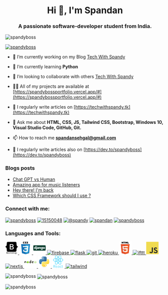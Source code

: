 <h1 align="center">Hi 👋, I'm Spandan</h1>
<h3 align="center">A passionate software-developer student from India.</h3>

<p align="left"> <img src="https://komarev.com/ghpvc/?username=spandyboss&label=Profile%20views&color=0e75b6&style=flat" alt="spandyboss" /> </p>

<p align="left"> <a href="https://github.com/ryo-ma/github-profile-trophy"><img src="https://github-profile-trophy.vercel.app/?username=spandyboss" alt="spandyboss" /></a> </p>

- 🔭 I’m currently working on my Blog [Tech With Spandy](https://techwithspandy.com)

- 🌱 I’m currently learning **Python**

- 👯 I’m looking to collaborate with others [Tech With Spandy](https://github.com/SpandyBoss/TechWithSpandy.git)

- 👨‍💻 All of my projects are available at [https://spandybossportfolio.vercel.app/#](https://spandybossportfolio.vercel.app/#)

- 📝 I regularly write articles on [https://techwithspandy.tk](https://techwithspandy.tk)

- 💬 Ask me about **HTML, CSS, JS, Tailwind CSS, Bootstrap, Windows 10, Visual Studio Code, GitHub, Git.**

- 📫 How to reach me **spandansehgal@gmail.com**

- 📝 I regularly write articles also on [https://dev.to/spandyboss](https://dev.to/spandyboss)

### Blogs posts
<!-- BLOG-POST-LIST:START -->
- [Chat GPT vs Human](https://dev.to/spandyboss/chat-gpt-vs-human-4og9)
- [Amazing app for music listeners](https://dev.to/spandyboss/amazing-app-for-music-listeners-3omc)
- [Hey there! I&#39;m back](https://dev.to/spandyboss/hey-there-im-back-1pg7)
- [Which CSS Framework should I use ?](https://dev.to/spandyboss/which-css-framework-should-i-use--3544)
<!-- BLOG-POST-LIST:END -->

<h3 align="left">Connect with me:</h3>
<p align="left">
<a href="https://dev.to/spandyboss" target="blank"><img align="center" src="https://raw.githubusercontent.com/rahuldkjain/github-profile-readme-generator/master/src/images/icons/Social/devto.svg" alt="spandyboss" height="30" width="40" /></a>
<a href="https://stackoverflow.com/users/15150048" target="blank"><img align="center" src="https://raw.githubusercontent.com/rahuldkjain/github-profile-readme-generator/master/src/images/icons/Social/stack-overflow.svg" alt="15150048" height="30" width="40" /></a>
<a href="https://hashnode.com/@spandy" target="blank"><img align="center" src="https://raw.githubusercontent.com/rahuldkjain/github-profile-readme-generator/master/src/images/icons/Social/hashnode.svg" alt="@spandy" height="30" width="40" /></a>
<a href="https://www.hackerrank.com/spandan" target="blank"><img align="center" src="https://raw.githubusercontent.com/rahuldkjain/github-profile-readme-generator/master/src/images/icons/Social/hackerrank.svg" alt="spandan" height="30" width="40" /></a>
<a href="https://www.leetcode.com/spandyboss" target="blank"><img align="center" src="https://raw.githubusercontent.com/rahuldkjain/github-profile-readme-generator/master/src/images/icons/Social/leet-code.svg" alt="spandyboss" height="30" width="40" /></a>
</p>

<h3 align="left">Languages and Tools:</h3>
<p align="left"> <a href="https://getbootstrap.com" target="_blank" rel="noreferrer"> <img src="https://raw.githubusercontent.com/devicons/devicon/master/icons/bootstrap/bootstrap-plain-wordmark.svg" alt="bootstrap" width="40" height="40"/> </a> <a href="https://www.w3schools.com/css/" target="_blank" rel="noreferrer"> <img src="https://raw.githubusercontent.com/devicons/devicon/master/icons/css3/css3-original-wordmark.svg" alt="css3" width="40" height="40"/> </a> <a href="https://www.djangoproject.com/" target="_blank" rel="noreferrer"> <img src="https://raw.githubusercontent.com/devicons/devicon/master/icons/django/django-original.svg" alt="django" width="40" height="40"/> </a> <a href="https://firebase.google.com/" target="_blank" rel="noreferrer"> <img src="https://www.vectorlogo.zone/logos/firebase/firebase-icon.svg" alt="firebase" width="40" height="40"/> </a> <a href="https://flask.palletsprojects.com/" target="_blank" rel="noreferrer"> <img src="https://www.vectorlogo.zone/logos/pocoo_flask/pocoo_flask-icon.svg" alt="flask" width="40" height="40"/> </a> <a href="https://git-scm.com/" target="_blank" rel="noreferrer"> <img src="https://www.vectorlogo.zone/logos/git-scm/git-scm-icon.svg" alt="git" width="40" height="40"/> </a> <a href="https://heroku.com" target="_blank" rel="noreferrer"> <img src="https://www.vectorlogo.zone/logos/heroku/heroku-icon.svg" alt="heroku" width="40" height="40"/> </a> <a href="https://www.w3.org/html/" target="_blank" rel="noreferrer"> <img src="https://raw.githubusercontent.com/devicons/devicon/master/icons/html5/html5-original-wordmark.svg" alt="html5" width="40" height="40"/> </a> <a href="https://ifttt.com/" target="_blank" rel="noreferrer"> <img src="https://www.vectorlogo.zone/logos/ifttt/ifttt-ar21.svg" alt="ifttt" width="40" height="40"/> </a> <a href="https://developer.mozilla.org/en-US/docs/Web/JavaScript" target="_blank" rel="noreferrer"> <img src="https://raw.githubusercontent.com/devicons/devicon/master/icons/javascript/javascript-original.svg" alt="javascript" width="40" height="40"/> </a> <a href="https://nextjs.org/" target="_blank" rel="noreferrer"> <img src="https://cdn.worldvectorlogo.com/logos/nextjs-2.svg" alt="nextjs" width="40" height="40"/> </a> <a href="https://nodejs.org" target="_blank" rel="noreferrer"> <img src="https://raw.githubusercontent.com/devicons/devicon/master/icons/nodejs/nodejs-original-wordmark.svg" alt="nodejs" width="40" height="40"/> </a> <a href="https://www.python.org" target="_blank" rel="noreferrer"> <img src="https://raw.githubusercontent.com/devicons/devicon/master/icons/python/python-original.svg" alt="python" width="40" height="40"/> </a> <a href="https://reactjs.org/" target="_blank" rel="noreferrer"> <img src="https://raw.githubusercontent.com/devicons/devicon/master/icons/react/react-original-wordmark.svg" alt="react" width="40" height="40"/> </a> <a href="https://tailwindcss.com/" target="_blank" rel="noreferrer"> <img src="https://www.vectorlogo.zone/logos/tailwindcss/tailwindcss-icon.svg" alt="tailwind" width="40" height="40"/> </a> </p>

<p><img align="left" src="https://github-readme-stats.vercel.app/api/top-langs?username=spandyboss&show_icons=true&locale=en&layout=compact" alt="spandyboss" /></p>

<p>&nbsp;<img align="center" src="https://github-readme-stats.vercel.app/api?username=spandyboss&show_icons=true&locale=en" alt="spandyboss" /></p>

<p><img align="center" src="https://github-readme-streak-stats.herokuapp.com/?user=spandyboss&" alt="spandyboss" /></p>
